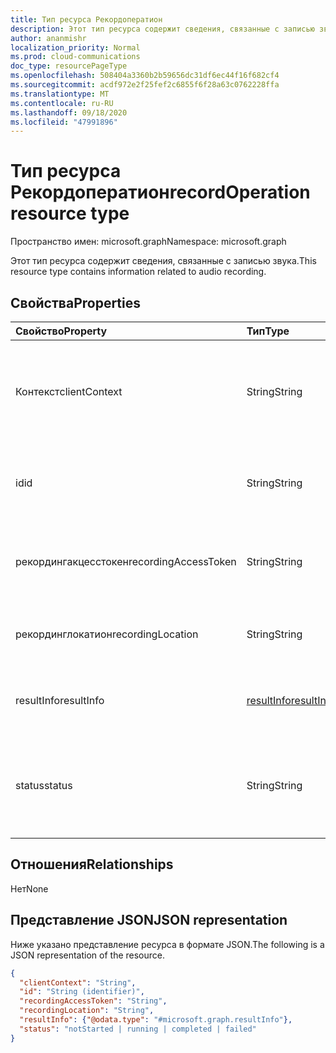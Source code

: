```yaml
---
title: Тип ресурса Рекордоператион
description: Этот тип ресурса содержит сведения, связанные с записью звука.
author: ananmishr
localization_priority: Normal
ms.prod: cloud-communications
doc_type: resourcePageType
ms.openlocfilehash: 508404a3360b2b59656dc31df6ec44f16f682cf4
ms.sourcegitcommit: acdf972e2f25fef2c6855f6f28a63c0762228ffa
ms.translationtype: MT
ms.contentlocale: ru-RU
ms.lasthandoff: 09/18/2020
ms.locfileid: "47991896"
---
```

# <a name="recordoperation-resource-type"></a><span data-ttu-id="553cc-103">Тип ресурса Рекордоператион</span><span class="sxs-lookup"><span data-stu-id="553cc-103">recordOperation resource type</span></span>

<span data-ttu-id="553cc-104">Пространство имен: microsoft.graph</span><span class="sxs-lookup"><span data-stu-id="553cc-104">Namespace: microsoft.graph</span></span>

<span data-ttu-id="553cc-105">Этот тип ресурса содержит сведения, связанные с записью звука.</span><span class="sxs-lookup"><span data-stu-id="553cc-105">This resource type contains information related to audio recording.</span></span>

## <a name="properties"></a><span data-ttu-id="553cc-106">Свойства</span><span class="sxs-lookup"><span data-stu-id="553cc-106">Properties</span></span>

| <span data-ttu-id="553cc-107">Свойство</span><span class="sxs-lookup"><span data-stu-id="553cc-107">Property</span></span>                       | <span data-ttu-id="553cc-108">Тип</span><span class="sxs-lookup"><span data-stu-id="553cc-108">Type</span></span>                        | <span data-ttu-id="553cc-109">Описание</span><span class="sxs-lookup"><span data-stu-id="553cc-109">Description</span></span>                                                                                                                                       |
| :----------------------------- | :---------------------------| :-------------------------------------------------------------------------------------------------------------------------------------------------|
| <span data-ttu-id="553cc-110">Контекст</span><span class="sxs-lookup"><span data-stu-id="553cc-110">clientContext</span></span>                  | <span data-ttu-id="553cc-111">String</span><span class="sxs-lookup"><span data-stu-id="553cc-111">String</span></span>                      | <span data-ttu-id="553cc-112">Уникальная строка контекста клиента.</span><span class="sxs-lookup"><span data-stu-id="553cc-112">Unique Client Context string.</span></span> <span data-ttu-id="553cc-113">Максимальный лимит — 256 символов.</span><span class="sxs-lookup"><span data-stu-id="553cc-113">Max limit is 256 chars.</span></span>                                                                                                                               |
| <span data-ttu-id="553cc-114">id</span><span class="sxs-lookup"><span data-stu-id="553cc-114">id</span></span>                             | <span data-ttu-id="553cc-115">String</span><span class="sxs-lookup"><span data-stu-id="553cc-115">String</span></span>                      | <span data-ttu-id="553cc-116">Идентификатор операции сервера. только для чтения.</span><span class="sxs-lookup"><span data-stu-id="553cc-116">The server operation id. Read-only.</span></span>                                                                                              |
| <span data-ttu-id="553cc-117">рекордингакцесстокен</span><span class="sxs-lookup"><span data-stu-id="553cc-117">recordingAccessToken</span></span>           | <span data-ttu-id="553cc-118">String</span><span class="sxs-lookup"><span data-stu-id="553cc-118">String</span></span>                      | <span data-ttu-id="553cc-119">Маркер доступа, необходимый для получения записи.</span><span class="sxs-lookup"><span data-stu-id="553cc-119">The access token required to retrieve the recording.</span></span>                                                                                              |
| <span data-ttu-id="553cc-120">рекординглокатион</span><span class="sxs-lookup"><span data-stu-id="553cc-120">recordingLocation</span></span>              | <span data-ttu-id="553cc-121">String</span><span class="sxs-lookup"><span data-stu-id="553cc-121">String</span></span>                      | <span data-ttu-id="553cc-122">Расположение, в котором находится запись.</span><span class="sxs-lookup"><span data-stu-id="553cc-122">The location where the recording is located.</span></span>                                                                                                      |
| <span data-ttu-id="553cc-123">resultInfo</span><span class="sxs-lookup"><span data-stu-id="553cc-123">resultInfo</span></span>                     | [<span data-ttu-id="553cc-124">resultInfo</span><span class="sxs-lookup"><span data-stu-id="553cc-124">resultInfo</span></span>](resultinfo.md) | <span data-ttu-id="553cc-125">Сведения о результате.</span><span class="sxs-lookup"><span data-stu-id="553cc-125">The result information.</span></span>  <span data-ttu-id="553cc-126">Только для чтения.</span><span class="sxs-lookup"><span data-stu-id="553cc-126">Read-only.</span></span>                                                                                              |
| <span data-ttu-id="553cc-127">status</span><span class="sxs-lookup"><span data-stu-id="553cc-127">status</span></span>                         | <span data-ttu-id="553cc-128">String</span><span class="sxs-lookup"><span data-stu-id="553cc-128">String</span></span>                      | <span data-ttu-id="553cc-129">Возможные значения: `notStarted`, `running`, `completed`, `failed`.</span><span class="sxs-lookup"><span data-stu-id="553cc-129">Possible values are: `notStarted`, `running`, `completed`, `failed`.</span></span> <span data-ttu-id="553cc-130">Только для чтения.</span><span class="sxs-lookup"><span data-stu-id="553cc-130">Read-only.</span></span>                                                |

## <a name="relationships"></a><span data-ttu-id="553cc-131">Отношения</span><span class="sxs-lookup"><span data-stu-id="553cc-131">Relationships</span></span>
<span data-ttu-id="553cc-132">Нет</span><span class="sxs-lookup"><span data-stu-id="553cc-132">None</span></span>

## <a name="json-representation"></a><span data-ttu-id="553cc-133">Представление JSON</span><span class="sxs-lookup"><span data-stu-id="553cc-133">JSON representation</span></span>

<span data-ttu-id="553cc-134">Ниже указано представление ресурса в формате JSON.</span><span class="sxs-lookup"><span data-stu-id="553cc-134">The following is a JSON representation of the resource.</span></span>

<!-- {
  "blockType": "resource",
  "optionalProperties": [

  ],
  "@odata.type": "microsoft.graph.recordOperation"
}-->
```json
{
  "clientContext": "String",
  "id": "String (identifier)",
  "recordingAccessToken": "String",
  "recordingLocation": "String",
  "resultInfo": {"@odata.type": "#microsoft.graph.resultInfo"},
  "status": "notStarted | running | completed | failed"
}
```

<!-- uuid: 8fcb5dbc-d5aa-4681-8e31-b001d5168d79
2015-10-25 14:57:30 UTC -->
<!--
{
  "type": "#page.annotation",
  "description": "recordOperation resource",
  "keywords": "",
  "section": "documentation",
  "tocPath": "",
  "suppressions": []
}
-->


